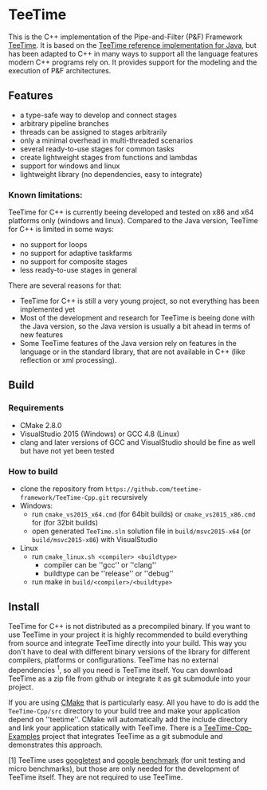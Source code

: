 # TeeTime

This is the C++ implementation of the Pipe-and-Filter (P&F) Framework [TeeTime](http://teetime-framework.github.io/).
It is based on the [TeeTime reference implementation for Java](https://github.com/teetime-framework/TeeTime), but has been adapted to C++ in many ways to support all the language features modern C++ programs rely on.
It provides support for the modeling and the execution of P&F architectures.

## Features

 * a type-safe way to develop and connect stages
 * arbitrary pipeline branches
 * threads can be assigned to stages arbitrarily
 * only a minimal overhead in multi-threaded scenarios
 * several ready-to-use stages for common tasks
 * create lightweight stages from functions and lambdas
 * support for windows and linux
 * lightweight library (no dependencies, easy to integrate)

### Known limitations:
TeeTime for C++ is currently beeing developed and tested on x86 and x64 platforms only (windows and linux). Compared to the Java version, TeeTime for C++ is limited in some ways:
 * no support for loops
 * no support for adaptive taskfarms
 * no support for composite stages
 * less ready-to-use stages in general

There are several reasons for that:
 * TeeTime for C++ is still a very young project, so not everything has been implemented yet
 * Most of the development and research for TeeTime is beeing done with the Java version, so the Java version is usually a bit ahead in terms of new features
 * Some TeeTime features of the Java version rely on features in the language or in the standard library, that are not available in C++ (like reflection or xml processing).

## Build

### Requirements

 * CMake 2.8.0
 * VisualStudio 2015 (Windows) or GCC 4.8 (Linux)
 * clang and later versions of GCC and VisualStudio should be fine as well but have not yet been tested

### How to build

 * clone the repository from `https://github.com/teetime-framework/TeeTime-Cpp.git` recursively
 * Windows:
   * run `cmake_vs2015_x64.cmd` (for 64bit builds) or `cmake_vs2015_x86.cmd` for (for 32bit builds)
   * open generated `TeeTime.sln` solution file in `build/msvc2015-x64` (or `build/msvc2015-x86`) with VisualStudio
 * Linux
   * run `cmake_linux.sh <compiler> <buildtype>`
     * compiler can be ''gcc'' or ''clang''
     * buildtype can be ''release'' or ''debug''
   * run make in `build/<compiler>/<buildtype>`

## Install

TeeTime for C++ is not distributed as a precompiled binary. If you want to use TeeTime in your project it is highly recommended to build everything from source and integrate TeeTime directly into your build.
This way you don't have to deal with different binary versions of the library for different compilers, platforms or configurations.
TeeTime has no external dependencies <sup>1</sup>, so all you need is TeeTime itself. You can download TeeTime as a zip file from github or integrate it as git submodule into your project.

If you are using [CMake](https://cmake.org) that is particularly easy. All you have to do is add the `TeeTime-Cpp/src` directory to your build tree and make your application depend on ''teetime''.
CMake will automatically add the include directory and link your application statically with TeeTime. There is a [TeeTime-Cpp-Examples](https://github.com/teetime-framework/TeeTime-Cpp-Examples) project that integrates TeeTime as a git submodule and demonstrates this approach.


[1] TeeTime uses [googletest](https://github.com/google/googletest) and [google benchmark](https://github.com/google/benchmark) (for unit testing and micro benchmarks), but those are only needed for the development of TeeTime itself. They are not required to use TeeTime.